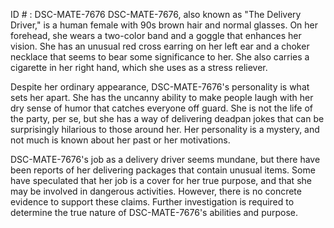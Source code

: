 ID # : DSC-MATE-7676
DSC-MATE-7676, also known as "The Delivery Driver," is a human female with 90s brown hair and normal glasses. On her forehead, she wears a two-color band and a goggle that enhances her vision. She has an unusual red cross earring on her left ear and a choker necklace that seems to bear some significance to her. She also carries a cigarette in her right hand, which she uses as a stress reliever. 

Despite her ordinary appearance, DSC-MATE-7676's personality is what sets her apart. She has the uncanny ability to make people laugh with her dry sense of humor that catches everyone off guard. She is not the life of the party, per se, but she has a way of delivering deadpan jokes that can be surprisingly hilarious to those around her. Her personality is a mystery, and not much is known about her past or her motivations.

DSC-MATE-7676's job as a delivery driver seems mundane, but there have been reports of her delivering packages that contain unusual items. Some have speculated that her job is a cover for her true purpose, and that she may be involved in dangerous activities. However, there is no concrete evidence to support these claims. Further investigation is required to determine the true nature of DSC-MATE-7676's abilities and purpose.